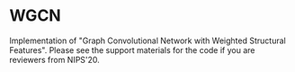 # WGCN
Implementation of "Graph Convolutional Network with Weighted Structural Features".
Please see the support materials for the code if you are reviewers from NIPS'20.
